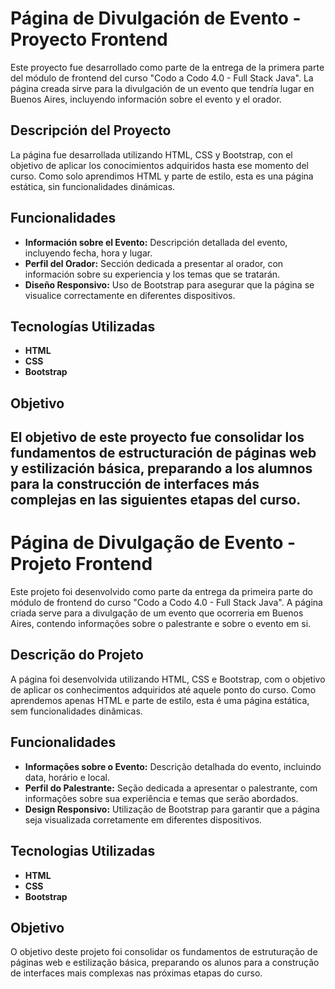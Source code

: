 # Página de Divulgación de Evento - Proyecto Frontend

Este proyecto fue desarrollado como parte de la entrega de la primera parte del módulo de frontend del curso "Codo a Codo 4.0 - Full Stack Java". La página creada sirve para la divulgación de un evento que tendría lugar en Buenos Aires, incluyendo información sobre el evento y el orador.

## Descripción del Proyecto

La página fue desarrollada utilizando HTML, CSS y Bootstrap, con el objetivo de aplicar los conocimientos adquiridos hasta ese momento del curso. Como solo aprendimos HTML y parte de estilo, esta es una página estática, sin funcionalidades dinámicas.

## Funcionalidades

- **Información sobre el Evento:** Descripción detallada del evento, incluyendo fecha, hora y lugar.
- **Perfil del Orador:** Sección dedicada a presentar al orador, con información sobre su experiencia y los temas que se tratarán.
- **Diseño Responsivo:** Uso de Bootstrap para asegurar que la página se visualice correctamente en diferentes dispositivos.

## Tecnologías Utilizadas

- **HTML**
- **CSS**
- **Bootstrap**

## Objetivo

El objetivo de este proyecto fue consolidar los fundamentos de estructuración de páginas web y estilización básica, preparando a los alumnos para la construcción de interfaces más complejas en las siguientes etapas del curso.
----

# Página de Divulgação de Evento - Projeto Frontend

Este projeto foi desenvolvido como parte da entrega da primeira parte do módulo de frontend do curso "Codo a Codo 4.0 - Full Stack Java". A página criada serve para a divulgação de um evento que ocorreria em Buenos Aires, contendo informações sobre o palestrante e sobre o evento em si.

## Descrição do Projeto

A página foi desenvolvida utilizando HTML, CSS e Bootstrap, com o objetivo de aplicar os conhecimentos adquiridos até aquele ponto do curso. Como aprendemos apenas HTML e parte de estilo, esta é uma página estática, sem funcionalidades dinâmicas.

## Funcionalidades

- **Informações sobre o Evento:** Descrição detalhada do evento, incluindo data, horário e local.
- **Perfil do Palestrante:** Seção dedicada a apresentar o palestrante, com informações sobre sua experiência e temas que serão abordados.
- **Design Responsivo:** Utilização de Bootstrap para garantir que a página seja visualizada corretamente em diferentes dispositivos.

## Tecnologias Utilizadas

- **HTML**
- **CSS**
- **Bootstrap**

## Objetivo

O objetivo deste projeto foi consolidar os fundamentos de estruturação de páginas web e estilização básica, preparando os alunos para a construção de interfaces mais complexas nas próximas etapas do curso.

